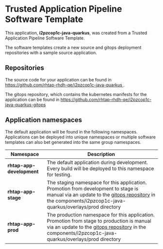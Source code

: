 # Trusted Application Pipeline Software Template

This application, **i2pzcop1c-java-quarkus**, was created from a Trusted Application Pipeline Software Template.

The software templates create a new source and gitops deployment repositories with a sample source application. 

## Repositories

The source code for your application can be found in [https://github.com/rhtap-rhdh-qe/i2pzcop1c-java-quarkus ](https://github.com/rhtap-rhdh-qe/i2pzcop1c-java-quarkus ).
 
The gitops repository, which contains the kubernetes manifests for the application can be found in 
[https://github.com/rhtap-rhdh-qe/i2pzcop1c-java-quarkus-gitops ](https://github.com/rhtap-rhdh-qe/i2pzcop1c-java-quarkus-gitops ) 

## Application namespaces 

The default application will be found in the following namespaces. Applications can be deployed into unique namespaces or multiple software templates can also bet generated into the same group namespaces.  

|  Namespace   |  Description   |  
| -------- | -------- |   
| **rhtap-app-development** | The default application during development. Every build will be deployed to this namespace for testing. | 
| **rhtap-app-stage** | The staging namespace for this application. Promotion from development to stage is manual via an update to the [gitops repository](https://github.com/rhtap-rhdh-qe/i2pzcop1c-java-quarkus-gitops ) in the components/i2pzcop1c-java-quarkus/overlays/prod directory |  
| **rhtap-app-prod** | The production namespace for this application. Promotion from stage to production is manual via an update to the [gitops repository](https://github.com/rhtap-rhdh-qe/i2pzcop1c-java-quarkus-gitops ) in the components/i2pzcop1c-java-quarkus/overlays/prod directory | 